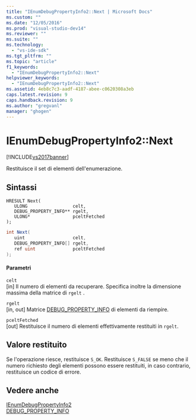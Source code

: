 ```yaml
---
title: "IEnumDebugPropertyInfo2::Next | Microsoft Docs"
ms.custom: ""
ms.date: "12/05/2016"
ms.prod: "visual-studio-dev14"
ms.reviewer: ""
ms.suite: ""
ms.technology: 
  - "vs-ide-sdk"
ms.tgt_pltfrm: ""
ms.topic: "article"
f1_keywords: 
  - "IEnumDebugPropertyInfo2::Next"
helpviewer_keywords: 
  - "IEnumDebugPropertyInfo2::Next"
ms.assetid: 4eb8c7c3-aadf-4187-abee-c0620308a3eb
caps.latest.revision: 9
caps.handback.revision: 9
ms.author: "gregvanl"
manager: "ghogen"
---
```

# IEnumDebugPropertyInfo2::Next
[!INCLUDE[vs2017banner](../../../code-quality/includes/vs2017banner.md)]

Restituisce il set di elementi dell'enumerazione.  
  
## Sintassi  
  
```cpp#  
HRESULT Next(  
   ULONG                 celt,  
   DEBUG_PROPERTY_INFO** rgelt,  
   ULONG*                pceltFetched  
);  
```  
  
```c#  
int Next(  
   uint                  celt,  
   DEBUG_PROPERTY_INFO[] rgelt,  
   ref uint              pceltFetched  
);  
```  
  
#### Parametri  
 `celt`  
 \[in\]  Il numero di elementi da recuperare.  Specifica inoltre la dimensione massima della matrice di `rgelt` .  
  
 `rgelt`  
 \[in, out\]  Matrice [DEBUG\_PROPERTY\_INFO](../../../extensibility/debugger/reference/debug-property-info.md) di elementi da riempire.  
  
 `pceltFetched`  
 \[out\]  Restituisce il numero di elementi effettivamente restituiti in `rgelt`.  
  
## Valore restituito  
 Se l'operazione riesce, restituisce `S_OK`.  Restituisce `S_FALSE` se meno che il numero richiesto degli elementi possono essere restituiti, in caso contrario, restituisce un codice di errore.  
  
## Vedere anche  
 [IEnumDebugPropertyInfo2](../../../extensibility/debugger/reference/ienumdebugpropertyinfo2.md)   
 [DEBUG\_PROPERTY\_INFO](../../../extensibility/debugger/reference/debug-property-info.md)
